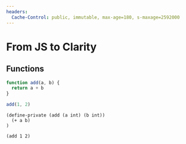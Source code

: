```yaml
---
headers:
  Cache-Control: public, immutable, max-age=180, s-maxage=2592000
---
```


# From JS to Clarity

## Functions

```js
function add(a, b) {
  return a + b
}

add(1, 2)
```

```clarity
(define-private (add (a int) (b int))
  (+ a b)
)

(add 1 2)
```
